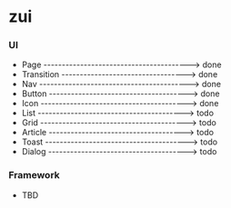 # zui

### UI

- Page ----------------------------------------> done
- Transition ----------------------------------> done
- Nav -----------------------------------------> done
- Button --------------------------------------> done
- Icon ----------------------------------------> done
- List ----------------------------------------> todo
- Grid ----------------------------------------> todo
- Article -------------------------------------> todo
- Toast ---------------------------------------> todo
- Dialog --------------------------------------> todo

### Framework

- TBD
